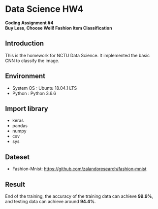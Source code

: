 #  Data Science HW4
**Coding Assignment #4  <br>
Buy Less, Choose Well! Fashion Item Classification**  <br>

## Introduction
This is the homework for NCTU Data Science. It implemented the basic CNN to classify the image.


##  Environment
* System OS : Ubuntu 18.04.1 LTS
* Python : Python 3.6.6

##  Import library
* keras
* pandas
* numpy
* csv
* sys

##  Dateset
* Fashion-Mnist:
https://github.com/zalandoresearch/fashion-mnist

## Result
End of the training, the accuracy of the training data can achieve **99.9%**, and testing data can achieve around **94.4%**.